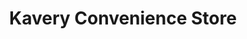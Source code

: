 ---
title: "Kavery Convenience Store"
url: /edinburgh/kavery-convenience-store/
shop: convenience
---